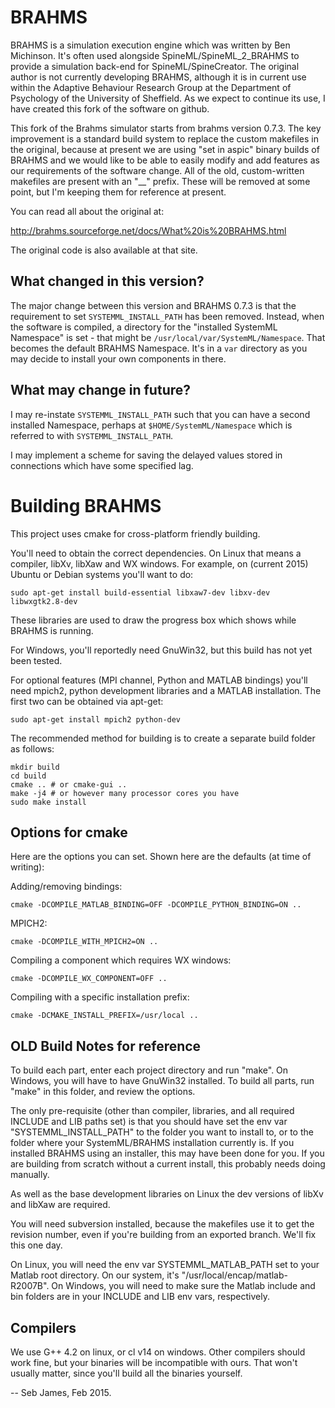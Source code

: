 # BRAHMS

BRAHMS is a simulation execution engine which was written by Ben
Michinson.  It's often used alongside SpineML/SpineML_2_BRAHMS to
provide a simulation back-end for SpineML/SpineCreator. The original
author is not currently developing BRAHMS, although it is in current
use within the Adaptive Behaviour Research Group at the Department of
Psychology of the University of Sheffield. As we expect to continue
its use, I have created this fork of the software on github.

This fork of the Brahms simulator starts from brahms version 0.7.3. The 
key improvement is a standard build system to replace the custom 
makefiles in the original, because at present we are using "set in 
aspic" binary builds of BRAHMS and we would like to be able to easily 
modify and add features as our requirements of the software change. All 
of the old, custom-written makefiles are present with an "__" prefix. 
These will be removed at some point, but I'm keeping them for reference 
at present.

You can read all about the original at:

http://brahms.sourceforge.net/docs/What%20is%20BRAHMS.html

The original code is also available at that site.

## What changed in this version?

The major change between this version and BRAHMS 0.7.3 is that the
requirement to set `SYSTEMML_INSTALL_PATH` has been removed. Instead, when
the software is compiled, a directory for the "installed SystemML Namespace"
is set - that might be `/usr/local/var/SystemML/Namespace`. That becomes
the default BRAHMS Namespace. It's in a `var` directory as you may decide
to install your own components in there.

## What may change in future?

I may re-instate `SYSTEMML_INSTALL_PATH` such that you can have a second
installed Namespace, perhaps at `$HOME/SystemML/Namespace` which is referred
to with `SYSTEMML_INSTALL_PATH`.

I may implement a scheme for saving the delayed values stored in connections
which have some specified lag.

# Building BRAHMS

This project uses cmake for cross-platform friendly building.

You'll need to obtain the correct dependencies. On Linux that means a
compiler, libXv, libXaw and WX windows. For example, on (current 2015)
Ubuntu or Debian systems you'll want to do:

~~~ {.bash}
sudo apt-get install build-essential libxaw7-dev libxv-dev libwxgtk2.8-dev
~~~

These libraries are used to draw the progress box which shows while
BRAHMS is running.

For Windows, you'll reportedly need GnuWin32, but this build has not
yet been tested.

For optional features (MPI channel, Python and MATLAB bindings) you'll
need mpich2, python development libraries and a MATLAB
installation. The first two can be obtained via apt-get:

~~~ {.bash}
sudo apt-get install mpich2 python-dev
~~~

The recommended method for building is to create a separate build
folder as follows:

~~~ {.bash}
mkdir build
cd build
cmake .. # or cmake-gui ..
make -j4 # or however many processor cores you have
sudo make install
~~~

## Options for cmake

Here are the options you can set. Shown here are the defaults (at time of writing):

Adding/removing bindings:
~~~ {.bash}
cmake -DCOMPILE_MATLAB_BINDING=OFF -DCOMPILE_PYTHON_BINDING=ON ..
~~~

MPICH2:
~~~ {.bash}
cmake -DCOMPILE_WITH_MPICH2=ON ..
~~~

Compiling a component which requires WX windows:
~~~ {.bash}
cmake -DCOMPILE_WX_COMPONENT=OFF ..
~~~

Compiling with a specific installation prefix:
~~~ {.bash}
cmake -DCMAKE_INSTALL_PREFIX=/usr/local ..
~~~

OLD Build Notes for reference
-----------------------------

To build each part, enter each project directory and
run "make". On Windows, you will have to have GnuWin32
installed. To build all parts, run "make" in this folder,
and review the options.

The only pre-requisite (other than compiler, libraries,
and all required INCLUDE and LIB paths set) is that you
should have set the env var "SYSTEMML_INSTALL_PATH" to
the folder you want to install to, or to the folder
where your SystemML/BRAHMS installation currently is. If you
installed BRAHMS using an installer, this may have been
done for you. If you are building from scratch without a
current install, this probably needs doing manually.

As well as the base development libraries on Linux the
dev versions of libXv and libXaw are required.

You will need subversion installed, because the makefiles
use it to get the revision number, even if you're building
from an exported branch. We'll fix this one day.

On Linux, you will need the env var SYSTEMML_MATLAB_PATH
set to your Matlab root directory. On our system, it's
"/usr/local/encap/matlab-R2007B". On Windows, you will
need to make sure the Matlab include and bin folders are
in your INCLUDE and LIB env vars, respectively.



Compilers
---------

We use G++ 4.2 on linux, or cl v14 on windows. Other
compilers should work fine, but your binaries will be
incompatible with ours. That won't usually matter, since
you'll build all the binaries yourself.

--
Seb James, Feb 2015.
